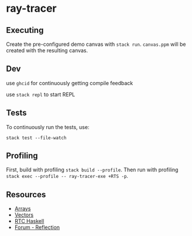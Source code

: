 # ray-tracer

## Executing

Create the pre-configured demo canvas with `stack run`. `canvas.ppm` will be created with the resulting canvas.

## Dev

use `ghcid` for continuously getting compile feedback

use `stack repl` to start REPL

## Tests

To continuously run the tests, use:

`stack test --file-watch`

## Profiling

First, build with profiling `stack build --profile`. Then run with profiling `stack exec --profile -- ray-tracer-exe +RTS -p`.

## Resources

- [Arrays](https://wiki.haskell.org/Arrays)
- [Vectors](https://wiki.haskell.org/Numeric_Haskell:_A_Vector_Tutorial)
- [RTC Haskell](https://github.com/micahcantor/haskell-raytracer)
- [Forum - Reflection](https://forum.raytracerchallenge.com/thread/4/reflection-refraction-scene-description)

